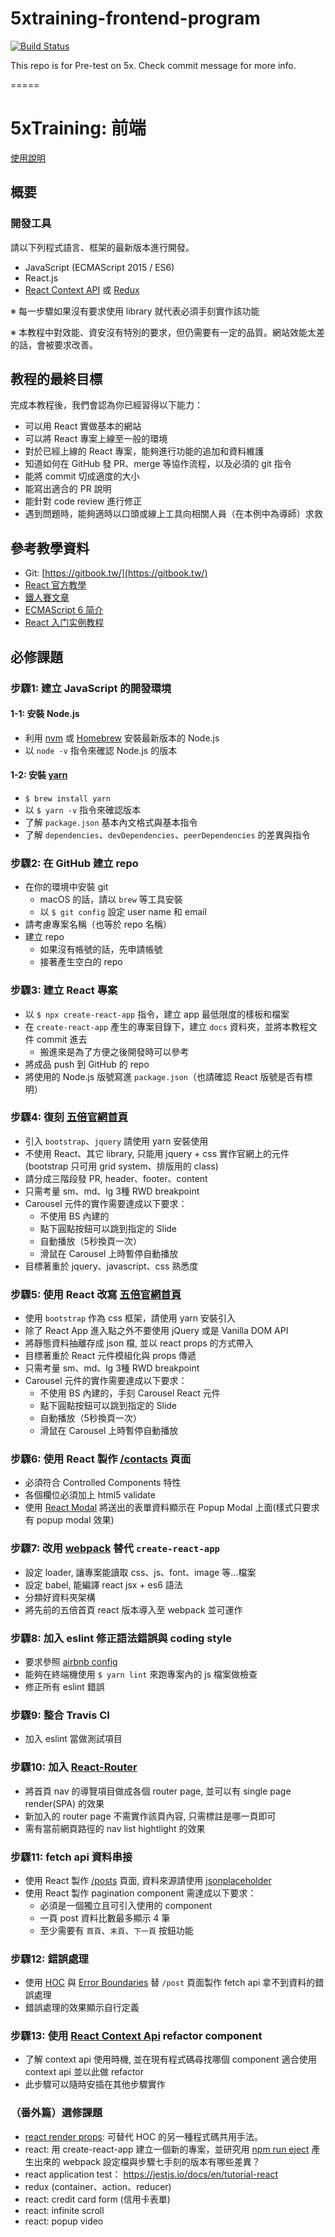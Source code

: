 # 5xtraining-frontend-program

[![Build Status](https://travis-ci.com/lucifiel0121/5xtraining-frontend-program.svg?branch=master)](https://travis-ci.com/lucifiel0121/5xtraining-frontend-program)

This repo is for Pre-test on 5x.
Check commit message for more info.

=====
# 5xTraining: 前端
[使用說明](README.md)

## 概要

### 開發工具

請以下列程式語言、框架的最新版本進行開發。

* JavaScript (ECMAScript 2015 / ES6)
* React.js
* [React Context API](https://reactjs.org/docs/context.html) 或 [Redux](https://github.com/reduxjs/redux)

※ 每一步驟如果沒有要求使用 library 就代表必須手刻實作該功能

※ 本教程中對效能、資安沒有特別的要求，但仍需要有一定的品質。網站效能太差的話，會被要求改善。

## 教程的最終目標

完成本教程後，我們會認為你已經習得以下能力：

* 可以用 React 實做基本的網站
* 可以將 React 專案上線至一般的環境
* 對於已經上線的 React 專案，能夠進行功能的追加和資料維護
* 知道如何在 GitHub 發 PR、merge 等協作流程，以及必須的 git 指令
* 能將 commit 切成適度的大小
* 能寫出適合的 PR 說明
* 能針對 code review 進行修正
* 遇到問題時，能夠適時以口頭或線上工具向相關人員（在本例中為導師）求救

## 參考教學資料

- Git: [https://gitbook.tw/](https://gitbook.tw/)
- [React 官方教學](https://reactjs.org/docs/hello-world.html)
- [鐵人賽文章](https://ithelp.ithome.com.tw/users/20103131/ironman/1012?page=1)
- [ECMAScript 6 简介](http://es6.ruanyifeng.com/?search=let&x=0&y=0#docs/intro#ECMAScript-%E7%9A%84%E5%8E%86%E5%8F%B2)
- [React 入门实例教程](http://www.ruanyifeng.com/blog/2015/03/react.html)

## 必修課題

### 步驟1: 建立 JavaScript 的開發環境

#### 1-1: 安裝 Node.js

- 利用 [nvm](https://github.com/creationix/nvm) 或 [Homebrew](https://brew.sh/index_zh-tw) 安裝最新版本的 Node.js
- 以 `node -v` 指令來確認 Node.js 的版本

#### 1-2: 安裝 [yarn](https://yarnpkg.com/zh-Hans/)
- `$ brew install yarn`
- 以 `$ yarn -v` 指令來確認版本
- 了解 `package.json` 基本內文格式與基本指令
- 了解 `dependencies`、`devDependencies`、`peerDependencies` 的差異與指令

### 步驟2: 在 GitHub 建立 repo

- 在你的環境中安裝 git
	- macOS 的話，請以 `brew` 等工具安裝
	- 以 `$ git config` 設定 user name 和 email
- 請考慮專案名稱（也等於 repo 名稱）
- 建立 repo
	- 如果沒有帳號的話，先申請帳號
	- 接著產生空白的 repo

### 步驟3: 建立 React 專案

- 以 `$ npx create-react-app` 指令，建立 app 最低限度的樣板和檔案
- 在 `create-react-app` 產生的專案目錄下，建立 `docs` 資料夾，並將本教程文件 commit 進去
	- 搬進來是為了方便之後開發時可以參考
- 將成品 push 到 GitHub 的 repo
- 將使用的 Node.js 版號寫進 `package.json`（也請確認 React 版號是否有標明）

### 步驟4: 復刻 [五倍官網首頁](https://5xruby.tw/)
- 引入 `bootstrap`、`jquery` 請使用 yarn 安裝使用
- 不使用 React、其它 library, 只能用 jquery + css 實作官網上的元件(bootstrap 只可用 grid system、排版用的 class)
- 請分成三階段發 PR, header、footer、content
- 只需考量 sm、md、lg 3種 RWD breakpoint
- Carousel 元件的實作需要達成以下要求：
  - 不使用 BS 內建的
  - 點下圓點按鈕可以跳到指定的 Slide
  - 自動播放（5秒換頁一次）
  - 滑鼠在 Carousel 上時暫停自動播放
- 目標著重於 jquery、javascript、css 熟悉度

### 步驟5: 使用 React 改寫 [五倍官網首頁](https://5xruby.tw/)
- 使用 `bootstrap` 作為 css 框架，請使用 yarn 安裝引入
- 除了 React App 進入點之外不要使用 jQuery 或是 Vanilla DOM API
- 將靜態資料抽離存成 json 檔, 並以 react props 的方式帶入
- 目標著重於 React 元件模組化與 props 傳遞
- 只需考量 sm、md、lg 3種 RWD breakpoint
- Carousel 元件的實作需要達成以下要求：
  - 不使用 BS 內建的，手刻 Carousel React 元件
  - 點下圓點按鈕可以跳到指定的 Slide
  - 自動播放（5秒換頁一次）
  - 滑鼠在 Carousel 上時暫停自動播放

### 步驟6: 使用 React 製作 [/contacts](https://5xruby.tw/contacts) 頁面
- 必須符合 Controlled Components 特性
- 各個欄位必須加上 html5 validate
- 使用 [React Modal](https://github.com/reactjs/react-modal) 將送出的表單資料顯示在 Popup Modal 上面(樣式只要求有 popup modal 效果)

### 步驟7: 改用 [webpack](https://webpack.js.org/) 替代 `create-react-app`
- 設定 loader, 讓專案能讀取 css、js、font、image 等...檔案
- 設定 babel, 能編譯 react jsx + es6 語法
- 分類好資料夾架構
- 將先前的五倍首頁 react 版本導入至 webpack 並可運作

### 步驟8: 加入 eslint 修正語法錯誤與 coding style
- 要求參照 [airbnb config](https://github.com/airbnb/javascript/tree/master/packages/eslint-config-airbnb)
- 能夠在終端機使用 `$ yarn lint` 來跑專案內的 js 檔案做檢查 
- 修正所有 eslint 錯誤

### 步驟9: 整合 Travis CI
- 加入 eslint 當做測試項目

### 步驟10: 加入 [React-Router](https://github.com/ReactTraining/react-router)
- 將首頁 nav 的導覽項目做成各個 router page, 並可以有 single page render(SPA) 的效果
- 新加入的 router page 不需實作該頁內容, 只需標註是哪一頁即可
- 需有當前網頁路徑的 nav list hightlight 的效果

### 步驟11: fetch api 資料串接
- 使用 React 製作 [/posts](https://5xruby.tw/posts) 頁面, 資料來源請使用 [jsonplaceholder](https://jsonplaceholder.typicode.com/)
- 使用 React 製作 pagination component 需達成以下要求：
  - 必須是一個獨立且可引入使用的 component
  - 一頁 post 資料比數最多顯示 4 筆
  - 至少需要有 `首頁`、`末頁`、`下一頁` 按鈕功能

### 步驟12: 錯誤處理
  - 使用 [HOC](https://reactjs.org/docs/higher-order-components.html) 與 [Error Boundaries](https://reactjs.org/docs/error-boundaries.html#introducing-error-boundaries) 替 `/post` 頁面製作 fetch api 拿不到資料的錯誤處理
  - 錯誤處理的效果顯示自行定義

### 步驟13: 使用 [React Context Api](https://reactjs.org/docs/context.html#api) refactor component
  - 了解 context api 使用時機, 並在現有程式碼尋找哪個 component 適合使用 context api 並以此做 refactor
  - 此步驟可以隨時安插在其他步驟實作

### （番外篇）選修課題
- [react render props](https://reactjs.org/docs/render-props.html): 可替代 HOC 的另一種程式碼共用手法。
- react: 用 create-react-app 建立一個新的專案，並研究用 [npm run eject](https://github.com/facebook/create-react-app/blob/master/packages/react-scripts/template/README.md#npm-run-eject) 產生出來的 webpack 設定檔與步驟七手刻的版本有哪些差異？
- react application test： https://jestjs.io/docs/en/tutorial-react
- redux (container、action、reducer)
- react: credit card form (信用卡表單)
- react: infinite scroll
- react: popup video
